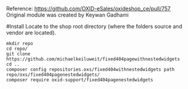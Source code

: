Reference: https://github.com/OXID-eSales/oxideshop_ce/pull/757  
Original module was created by Keywan Gadhami

#Install 
Locate to the shop root directory (where the folders source and vendor are located).
```
mkdir repo
cd repo/
git clone https://github.com/michaelkeiluweit/fixed404pagewithnestedwidgets
cd ..
composer config repositories.oxs/fixed404withnestedwidgets path repo/oxs/fixed404pagenestedwidgets/
composer require oxid-support/fixed404pagenestedwidgets
```